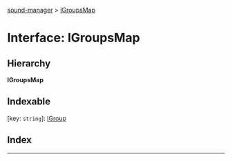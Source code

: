[sound-manager](../README.md) > [IGroupsMap](../interfaces/igroupsmap.md)

# Interface: IGroupsMap

## Hierarchy

**IGroupsMap**

## Indexable

\[key: `string`\]:&nbsp;[IGroup](igroup.md)
## Index

---

